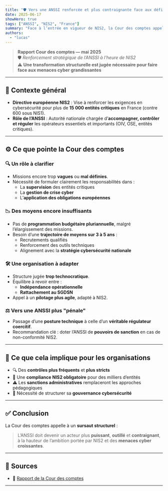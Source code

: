 ```yaml
---
title: "🛡️ Vers une ANSSI renforcée et plus contraignante face aux défis de NIS2"
date: 2025-06-17
showHero: true
tags: ["ANSSI", "NIS2", "France"]
summary: "Face à l’entrée en vigueur de NIS2, la Cour des comptes appelle à renforcer l’ANSSI : missions clarifiées, moyens accrus, posture plus contraignante. Une transformation structurelle s’impose pour répondre aux défis cyber européens."
authors:
  - "lucas"
---
```


> **Rapport Cour des comptes — mai 2025**  
> 🛡️ *Renforcement stratégique de l’ANSSI à l’heure de NIS2*  
> ⚠️ **Une transformation structurelle est jugée nécessaire pour faire face aux menaces cyber grandissantes**

---

## 📌 Contexte général

- **Directive européenne NIS2** : Vise à renforcer les exigences en cybersécurité pour plus de **15 000 entités critiques** en France (contre 600 sous NIS1).
- **Rôle de l’ANSSI** : Autorité nationale chargée d’**accompagner, contrôler et réguler** les opérateurs essentiels et importants (OIV, OSE, entités critiques).

---

## ⚙️ Ce que pointe la Cour des comptes

### 🔍 Un rôle à clarifier

- Missions encore trop **vagues** ou **mal définies**.
- Nécessité de formuler clairement les responsabilités dans :
  - La **supervision** des entités critiques
  - La **gestion de crise cyber**
  - L’**application des obligations européennes**

### 📉 Des moyens encore insuffisants

- Pas de **programmation budgétaire pluriannuelle**, malgré l’élargissement des missions.
- Besoin d’une **trajectoire de moyens sur 3 à 5 ans** :
  - Recrutements qualifiés
  - Renforcement des outils techniques
  - Alignement avec la **stratégie cybersécurité nationale**

### 🛠️ Une organisation à adapter

- Structure jugée **trop technocratique**.
- Équilibre à revoir entre :
  - **Indépendance opérationnelle**
  - **Rattachement au SGDSN**
- Appel à un **pilotage plus agile**, adapté à NIS2.

### ⚖️ Vers une ANSSI plus "pénale"

- Passage d’une **posture technique** à celle d’un **véritable régulateur coercitif**.
- Recommandation clé : doter l’ANSSI de **pouvoirs de sanction** en cas de non-conformité NIS2.

---

## 🧠 Ce que cela implique pour les organisations

- 🔍 Des **contrôles plus fréquents** et **plus stricts**
- 📜 Une **compliance NIS2 obligatoire** pour des milliers d’entités
- ⚠️ Les **sanctions administratives** remplaceront les approches pédagogiques
- 🧾 Nécessité de structurer sa **gouvernance cybersécurité**

---

## ✅ Conclusion

La Cour des comptes appelle à un **sursaut structurel** :  
> L’ANSSI doit devenir un acteur plus **puissant**, **outillé** et **contraignant**, à la hauteur de l’ambition portée par NIS2 et des **menaces cyber croissantes**.

---

## 🔗 Sources

- 📄 [Rapport de la Cour des comptes](https://www.ccomptes.fr/fr/publications/la-reponse-de-letat-aux-cybermenaces-sur-les-systemes-dinformation-civils)  

---
